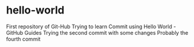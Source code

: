 # hello-world
First repository of Git-Hub
Trying to learn Commit using Hello World -GitHub Guides
Trying the second commit with some changes
Probably the fourth commit
